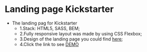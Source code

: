 # Landing page Kickstarter
  - The landing pag for Kickstarter
      - 1.Stack: HTML5, SASS, BEM;
      - 2.Fully responsive layout was made by using CSS Flexbox;
      - 3.Design of the landing page you could find [here](https://www.figma.com/file/Ujp7bCFuvuJlkn8TSbQPSZ/№11-(kickstarter)?node-id=0%3A1);
      - 4.Click the link to see [DEMO](https://karolina-nad.github.io/kickstarter_/)
